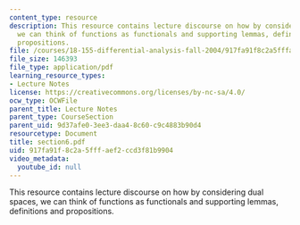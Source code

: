 ```yaml
---
content_type: resource
description: This resource contains lecture discourse on how by considering dual spaces,
  we can think of functions as functionals and supporting lemmas, definitions and
  propositions.
file: /courses/18-155-differential-analysis-fall-2004/917fa91f8c2a5fffaef2ccd3f81b9904_section6.pdf
file_size: 146393
file_type: application/pdf
learning_resource_types:
- Lecture Notes
license: https://creativecommons.org/licenses/by-nc-sa/4.0/
ocw_type: OCWFile
parent_title: Lecture Notes
parent_type: CourseSection
parent_uid: 9d37afe0-3ee3-daa4-8c60-c9c4883b90d4
resourcetype: Document
title: section6.pdf
uid: 917fa91f-8c2a-5fff-aef2-ccd3f81b9904
video_metadata:
  youtube_id: null
---
```

This resource contains lecture discourse on how by considering dual spaces, we can think of functions as functionals and supporting lemmas, definitions and propositions.